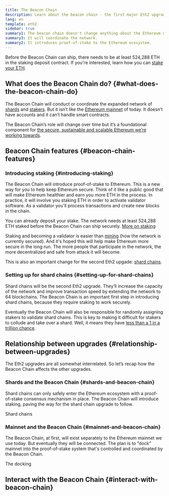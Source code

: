 ```yaml
---
title: The Beacon Chain
description: Learn about the beacon chain - the first major Eth2 upgrade to Ethereum.
lang: en
template: eth2
sidebar: true
summary1: The beacon chain doesn't change anything about the Ethereum we use today.
summary3: It will coordinate the network.
summary2: It introduces proof-of-stake to the Ethereum ecosystem.
---
```


<UpgradeStatus date="December 1, 2020">
    Before the Beacon Chain can ship, there needs to be at least 524,288 ETH in the staking deposit contract. If you're interested, learn how you can <a href="/eth2/staking/">stake your ETH</a>.
</UpgradeStatus>

## What does the Beacon Chain do? {#what-does-the-beacon-chain-do}

The Beacon Chain will conduct or coordinate the expanded network of [shards](/eth2/shard-chains/) and [stakers](/eth2/staking/). But it isn’t like the [Ethereum mainnet](/glossary/#mainnet) of today. It doesn’t have accounts and it can’t handle smart contracts.

The Beacon Chain’s role will change over time but it’s a foundational component for [the secure, sustainable and scalable Ethereum we’re working towards](/eth2/vision/).

## Beacon Chain features {#beacon-chain-features}

### Introducing staking {#introducing-staking}

The Beacon Chain will introduce proof-of-stake to Ethereum. This is a new way for you to help keep Ethereum secure. Think of it like a public good that will make Ethereum healthier and earn you more ETH in the process. In practice, it will involve you staking ETH in order to activate validator software. As a validator you'll process transactions and create new blocks in the chain.

<InfoBanner emoji=":money_bag:">You can already deposit your stake. The network needs at least 524,288 ETH staked before the Beacon Chain can ship securely. <a href="/eth2/staking/">More on staking</a></InfoBanner>

Staking and becoming a validator is easier than [mining](/developers/docs/mining/) (how the network is currently secured). And it's hoped this will help make Ethereum more secure in the long run. The more people that participate in the network, the more decentralized and safe from attack it will become.

This is also an important change for the second Eth2 upgade: [shard chains](/eth2/shard-chains/).

### Setting up for shard chains {#setting-up-for-shard-chains}

Shard chains will be the second Eth2 upgrade. They’ll increase the capacity of the network and improve transaction speed by extending the network to 64 blockchains. The Beacon Chain is an important first step in introducing shard chains, because they require staking to work securely.

Eventually the Beacon Chain will also be responsible for randomly assigning stakers to validate shard chains. This is key to making it difficult for stakers to collude and take over a shard. Well, it means they have [less than a 1 in a trillion chance](https://medium.com/@chihchengliang/minimum-committee-size-explained-67047111fa20).

## Relationship between upgrades {#relationship-between-upgrades}

The Eth2 upgrades are all somewhat interrelated. So let’s recap how the Beacon Chain affects the other upgrades.

### Shards and the Beacon Chain {#shards-and-beacon-chain}

Shard chains can only safely enter the Ethereum ecosystem with a proof-of-stake consensus mechanism in place. The Beacon Chain will introduce staking, paving the way for the shard chain upgrade to follow.

<ButtonLink to="/eth2/shard-chains/">Shard chains</ButtonLink>

### Mainnet and the Beacon Chain {#mainnet-and-beacon-chain}

The Beacon Chain, at first, will exist separately to the Ethereum mainnet we use today. But eventually they will be connected. The plan is to “dock” mainnet into the proof-of-stake system that's controlled and coordinated by the Beacon Chain.

<ButtonLink to="/eth2/docking/">The docking</ButtonLink>

<Divider />

## Interact with the Beacon Chain {#interact-with-beacon-chain}

<Eth2BeaconChainActions />
